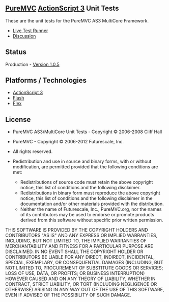 ## [PureMVC](http://puremvc.github.com/) [ActionScript 3](https://github.com/PureMVC/puremvc-as3-multicore-framework/wiki) Unit Tests
These are the unit tests for the PureMVC AS3 MultiCore Framework.

* [Live Test Runner](http://darkstar.puremvc.org/content_header.html?url=http://puremvc.org/pages/demos/AS3/PureMVC_AS3_MultiCore_UnitTests/&desc=PureMVC%20MultiCore%20Docs%20AS3%20Unit%20Tests)
* [Discussion](http://forums.puremvc.org/index.php?topic=458.0)

## Status
Production - [Version 1.0.5](https://github.com/PureMVC/puremvc-as3-multicore-unittests/blob/master/VERSION)

## Platforms / Technologies
* [ActionScript 3](http://en.wikipedia.org/wiki/ActionScript)
* [Flash](http://en.wikipedia.org/wiki/Adobe_flash)
* [Flex](http://en.wikipedia.org/wiki/Adobe_Flex)

## License
* PureMVC AS3/MultiCore Unit Tests - Copyright © 2006-2008 Cliff Hall
* PureMVC - Copyright © 2006-2012 Futurescale, Inc.
* All rights reserved.

* Redistribution and use in source and binary forms, with or without modification, are permitted provided that the following conditions are met:

  * Redistributions of source code must retain the above copyright notice, this list of conditions and the following disclaimer.
  * Redistributions in binary form must reproduce the above copyright notice, this list of conditions and the following disclaimer in the documentation and/or other materials provided with the distribution.
  * Neither the name of Futurescale, Inc., PureMVC.org, nor the names of its contributors may be used to endorse or promote products derived from this software without specific prior written permission.

THIS SOFTWARE IS PROVIDED BY THE COPYRIGHT HOLDERS AND CONTRIBUTORS "AS IS" AND ANY EXPRESS OR IMPLIED WARRANTIES, INCLUDING, BUT NOT LIMITED TO, THE IMPLIED WARRANTIES OF MERCHANTABILITY AND FITNESS FOR A PARTICULAR PURPOSE ARE DISCLAIMED. IN NO EVENT SHALL THE COPYRIGHT HOLDER OR CONTRIBUTORS BE LIABLE FOR ANY DIRECT, INDIRECT, INCIDENTAL, SPECIAL, EXEMPLARY, OR CONSEQUENTIAL DAMAGES (INCLUDING, BUT NOT LIMITED TO, PROCUREMENT OF SUBSTITUTE GOODS OR SERVICES; LOSS OF USE, DATA, OR PROFITS; OR BUSINESS INTERRUPTION) HOWEVER CAUSED AND ON ANY THEORY OF LIABILITY, WHETHER IN CONTRACT, STRICT LIABILITY, OR TORT (INCLUDING NEGLIGENCE OR OTHERWISE) ARISING IN ANY WAY OUT OF THE USE OF THIS SOFTWARE, EVEN IF ADVISED OF THE POSSIBILITY OF SUCH DAMAGE.